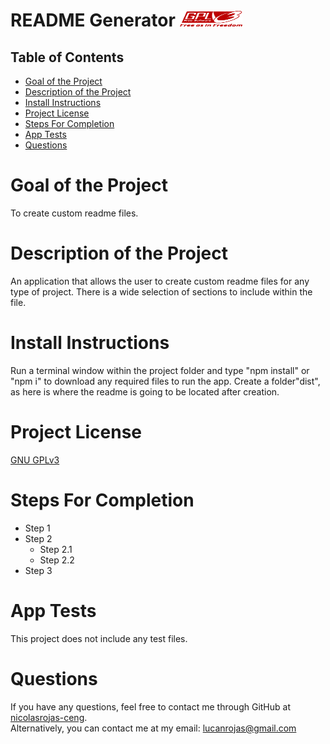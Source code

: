 
# README Generator  <img src="./../src/img/GPLv3_Logo.png" width="100" height="25">
## Table of Contents
  
* [Goal of the Project](#Goal)
* [Description of the Project](#Description)
* [Install Instructions](#Installation)
* [Project License](#License)
* [Steps For Completion](#Completion)
* [App Tests](#Tests)
* [Questions](#Questions)

  
# <a name="Goal"> Goal of the Project </a>
To create custom readme files.
# <a name="Description"> Description of the Project </a>
An application that allows the user to create custom readme files for any type of project. There is a wide selection of sections to include within the file.
# <a name="Installation"> Install Instructions </a>
Run a terminal window within the project folder and type "npm install" or "npm i" to download any required files to run the app. Create a folder"dist", as here is where the readme is going to be located after creation.
# <a name="License"> Project License </a>
[GNU GPLv3](https://github.com/MacPass/KeePassKit/blob/master/Licenses/GPLv3.license.txt)
# <a name="Completion"> Steps For Completion </a>
- Step 1
- Step 2
   - Step 2.1
   - Step 2.2
- Step 3
# <a name="Tests"> App Tests </a>
This project does not include any test files.
# <a name="Questions"> Questions </a>
  If you have any questions, feel free to contact me through GitHub at 
  [nicolasrojas-ceng](https://github.com/nicolasrojas-ceng). <br>
  Alternatively, you can contact me at my email: [lucanrojas@gmail.com](mailto:lucanrojas@gmail.com)